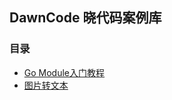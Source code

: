 ## DawnCode 晓代码案例库


### 目录

 * [Go Module入门教程](https://github.com/DawnGrp/DawnCode/tree/master/examples/gomod)
 * [图片转文本](https://github.com/DawnGrp/DawnCode/tree/master/examples/pic2txt)

